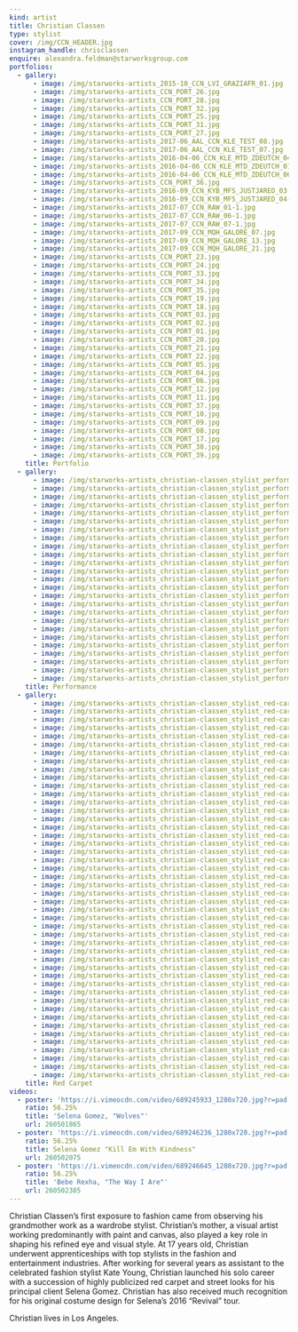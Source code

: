 ```yaml
---
kind: artist
title: Christian Classen
type: stylist
cover: /img/CCN_HEADER.jpg
instagram_handle: chrisclassen
enquire: alexandra.feldman@starworksgroup.com
portfolios:
  - gallery:
      - image: /img/starworks-artists_2015-10_CCN_LVI_GRAZIAFR_01.jpg
      - image: /img/starworks-artists_CCN_PORT_26.jpg
      - image: /img/starworks-artists_CCN_PORT_28.jpg
      - image: /img/starworks-artists_CCN_PORT_32.jpg
      - image: /img/starworks-artists_CCN_PORT_25.jpg
      - image: /img/starworks-artists_CCN_PORT_31.jpg
      - image: /img/starworks-artists_CCN_PORT_27.jpg
      - image: /img/starworks-artists_2017-06_AAL_CCN_KLE_TEST_08.jpg
      - image: /img/starworks-artists_2017-06_AAL_CCN_KLE_TEST_07.jpg
      - image: /img/starworks-artists_2016-04-06_CCN_KLE_MTD_ZDEUTCH_04.jpg
      - image: /img/starworks-artists_2016-04-06_CCN_KLE_MTD_ZDEUTCH_01.jpg
      - image: /img/starworks-artists_2016-04-06_CCN_KLE_MTD_ZDEUTCH_06-1.jpg
      - image: /img/starworks-artists_CCN_PORT_36.jpg
      - image: /img/starworks-artists_2016-09_CCN_KYB_MFS_JUSTJARED_03.jpg
      - image: /img/starworks-artists_2016-09_CCN_KYB_MFS_JUSTJARED_04-1.jpg
      - image: /img/starworks-artists_2017-07_CCN_RAW_01-1.jpg
      - image: /img/starworks-artists_2017-07_CCN_RAW_06-1.jpg
      - image: /img/starworks-artists_2017-07_CCN_RAW_07-1.jpg
      - image: /img/starworks-artists_2017-09_CCN_MQH_GALORE_07.jpg
      - image: /img/starworks-artists_2017-09_CCN_MQH_GALORE_13.jpg
      - image: /img/starworks-artists_2017-09_CCN_MQH_GALORE_21.jpg
      - image: /img/starworks-artists_CCN_PORT_23.jpg
      - image: /img/starworks-artists_CCN_PORT_24.jpg
      - image: /img/starworks-artists_CCN_PORT_33.jpg
      - image: /img/starworks-artists_CCN_PORT_34.jpg
      - image: /img/starworks-artists_CCN_PORT_35.jpg
      - image: /img/starworks-artists_CCN_PORT_19.jpg
      - image: /img/starworks-artists_CCN_PORT_18.jpg
      - image: /img/starworks-artists_CCN_PORT_03.jpg
      - image: /img/starworks-artists_CCN_PORT_02.jpg
      - image: /img/starworks-artists_CCN_PORT_01.jpg
      - image: /img/starworks-artists_CCN_PORT_20.jpg
      - image: /img/starworks-artists_CCN_PORT_21.jpg
      - image: /img/starworks-artists_CCN_PORT_22.jpg
      - image: /img/starworks-artists_CCN_PORT_05.jpg
      - image: /img/starworks-artists_CCN_PORT_04.jpg
      - image: /img/starworks-artists_CCN_PORT_06.jpg
      - image: /img/starworks-artists_CCN_PORT_12.jpg
      - image: /img/starworks-artists_CCN_PORT_11.jpg
      - image: /img/starworks-artists_CCN_PORT_37.jpg
      - image: /img/starworks-artists_CCN_PORT_10.jpg
      - image: /img/starworks-artists_CCN_PORT_09.jpg
      - image: /img/starworks-artists_CCN_PORT_08.jpg
      - image: /img/starworks-artists_CCN_PORT_17.jpg
      - image: /img/starworks-artists_CCN_PORT_38.jpg
      - image: /img/starworks-artists_CCN_PORT_39.jpg
    title: Portfolio
  - gallery:
      - image: /img/starworks-artists_christian-classen_stylist_performance_01.jpg
      - image: /img/starworks-artists_christian-classen_stylist_performance_02.jpg
      - image: /img/starworks-artists_christian-classen_stylist_performance_03.jpg
      - image: /img/starworks-artists_christian-classen_stylist_performance_04.jpg
      - image: /img/starworks-artists_christian-classen_stylist_performance_05.jpg
      - image: /img/starworks-artists_christian-classen_stylist_performance_06.jpg
      - image: /img/starworks-artists_christian-classen_stylist_performance_07.jpg
      - image: /img/starworks-artists_christian-classen_stylist_performance_08.jpg
      - image: /img/starworks-artists_christian-classen_stylist_performance_09.jpg
      - image: /img/starworks-artists_christian-classen_stylist_performance_10.jpg
      - image: /img/starworks-artists_christian-classen_stylist_performance_11.jpg
      - image: /img/starworks-artists_christian-classen_stylist_performance_12.jpg
      - image: /img/starworks-artists_christian-classen_stylist_performance_13.jpg
      - image: /img/starworks-artists_christian-classen_stylist_performance_14.jpg
      - image: /img/starworks-artists_christian-classen_stylist_performance_15.jpg
      - image: /img/starworks-artists_christian-classen_stylist_performance_16.jpg
      - image: /img/starworks-artists_christian-classen_stylist_performance_17.jpg
      - image: /img/starworks-artists_christian-classen_stylist_performance_18.jpg
      - image: /img/starworks-artists_christian-classen_stylist_performance_19.jpg
      - image: /img/starworks-artists_christian-classen_stylist_performance_20.jpg
      - image: /img/starworks-artists_christian-classen_stylist_performance_21.jpg
      - image: /img/starworks-artists_christian-classen_stylist_performance_22.jpg
      - image: /img/starworks-artists_christian-classen_stylist_performance_23.jpg
      - image: /img/starworks-artists_christian-classen_stylist_performance_24.jpg
      - image: /img/starworks-artists_christian-classen_stylist_performance_25.jpg
    title: Performance
  - gallery:
      - image: /img/starworks-artists_christian-classen_stylist_red-carpet_01.jpg
      - image: /img/starworks-artists_christian-classen_stylist_red-carpet_02.jpg
      - image: /img/starworks-artists_christian-classen_stylist_red-carpet_03.jpg
      - image: /img/starworks-artists_christian-classen_stylist_red-carpet_04.jpg
      - image: /img/starworks-artists_christian-classen_stylist_red-carpet_05.jpg
      - image: /img/starworks-artists_christian-classen_stylist_red-carpet_06.jpg
      - image: /img/starworks-artists_christian-classen_stylist_red-carpet_07.jpg
      - image: /img/starworks-artists_christian-classen_stylist_red-carpet_08.jpg
      - image: /img/starworks-artists_christian-classen_stylist_red-carpet_09.jpg
      - image: /img/starworks-artists_christian-classen_stylist_red-carpet_10.jpg
      - image: /img/starworks-artists_christian-classen_stylist_red-carpet_11.jpg
      - image: /img/starworks-artists_christian-classen_stylist_red-carpet_12.jpg
      - image: /img/starworks-artists_christian-classen_stylist_red-carpet_13.jpg
      - image: /img/starworks-artists_christian-classen_stylist_red-carpet_14.jpg
      - image: /img/starworks-artists_christian-classen_stylist_red-carpet_15.jpg
      - image: /img/starworks-artists_christian-classen_stylist_red-carpet_16.jpg
      - image: /img/starworks-artists_christian-classen_stylist_red-carpet_17.jpg
      - image: /img/starworks-artists_christian-classen_stylist_red-carpet_18.jpg
      - image: /img/starworks-artists_christian-classen_stylist_red-carpet_19.jpg
      - image: /img/starworks-artists_christian-classen_stylist_red-carpet_20.jpg
      - image: /img/starworks-artists_christian-classen_stylist_red-carpet_21.jpg
      - image: /img/starworks-artists_christian-classen_stylist_red-carpet_22.jpg
      - image: /img/starworks-artists_christian-classen_stylist_red-carpet_23.jpg
      - image: /img/starworks-artists_christian-classen_stylist_red-carpet_24.jpg
      - image: /img/starworks-artists_christian-classen_stylist_red-carpet_25.jpg
      - image: /img/starworks-artists_christian-classen_stylist_red-carpet_26.jpg
      - image: /img/starworks-artists_christian-classen_stylist_red-carpet_27.jpg
      - image: /img/starworks-artists_christian-classen_stylist_red-carpet_28.jpg
      - image: /img/starworks-artists_christian-classen_stylist_red-carpet_29.jpg
      - image: /img/starworks-artists_christian-classen_stylist_red-carpet_30.jpg
      - image: /img/starworks-artists_christian-classen_stylist_red-carpet_31.jpg
      - image: /img/starworks-artists_christian-classen_stylist_red-carpet_32.jpg
      - image: /img/starworks-artists_christian-classen_stylist_red-carpet_33.jpg
      - image: /img/starworks-artists_christian-classen_stylist_red-carpet_34.jpg
      - image: /img/starworks-artists_christian-classen_stylist_red-carpet_35.jpg
      - image: /img/starworks-artists_christian-classen_stylist_red-carpet_36.jpg
      - image: /img/starworks-artists_christian-classen_stylist_red-carpet_37.jpg
      - image: /img/starworks-artists_christian-classen_stylist_red-carpet_38.jpg
      - image: /img/starworks-artists_christian-classen_stylist_red-carpet_39.jpg
      - image: /img/starworks-artists_christian-classen_stylist_red-carpet_40.jpg
      - image: /img/starworks-artists_christian-classen_stylist_red-carpet_41.jpg
      - image: /img/starworks-artists_christian-classen_stylist_red-carpet_42.jpg
      - image: /img/starworks-artists_christian-classen_stylist_red-carpet_43.jpg
      - image: /img/starworks-artists_christian-classen_stylist_red-carpet_44.jpg
      - image: /img/starworks-artists_christian-classen_stylist_red-carpet_45.jpg
      - image: /img/starworks-artists_christian-classen_stylist_red-carpet_46.jpg
    title: Red Carpet
videos:
  - poster: 'https://i.vimeocdn.com/video/689245933_1280x720.jpg?r=pad'
    ratio: 56.25%
    title: 'Selena Gomez, "Wolves"'
    url: 260501865
  - poster: 'https://i.vimeocdn.com/video/689246236_1280x720.jpg?r=pad'
    ratio: 56.25%
    title: Selena Gomez "Kill Em With Kindness"
    url: 260502075
  - poster: 'https://i.vimeocdn.com/video/689246645_1280x720.jpg?r=pad'
    ratio: 56.25%
    title: 'Bebe Rexha, "The Way I Are"'
    url: 260502385
---
```

Christian Classen’s first exposure to fashion came from observing his grandmother work as a wardrobe stylist. Christian’s mother, a visual artist working predominantly with paint and canvas, also played a key role in shaping his refined eye and visual style. At 17 years old, Christian underwent apprenticeships with top stylists in the fashion and entertainment industries. After working for several years as assistant to the celebrated fashion stylist Kate Young, Christian launched his solo career with a succession of highly publicized red carpet and street looks for his principal client Selena Gomez. Christian has also received much recognition for his original costume design for Selena’s 2016 “Revival” tour.

Christian lives in Los Angeles.
